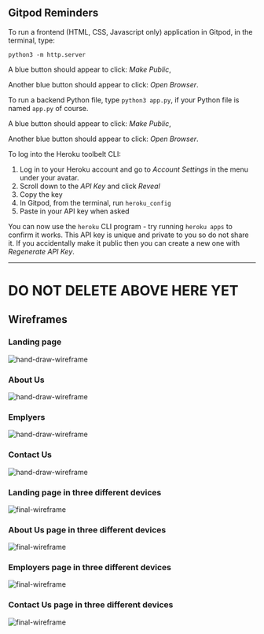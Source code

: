 ## Gitpod Reminders

To run a frontend (HTML, CSS, Javascript only) application in Gitpod, in the terminal, type:

`python3 -m http.server`

A blue button should appear to click: _Make Public_,

Another blue button should appear to click: _Open Browser_.

To run a backend Python file, type `python3 app.py`, if your Python file is named `app.py` of course.

A blue button should appear to click: _Make Public_,

Another blue button should appear to click: _Open Browser_.


To log into the Heroku toolbelt CLI:

1. Log in to your Heroku account and go to *Account Settings* in the menu under your avatar.
2. Scroll down to the *API Key* and click *Reveal*
3. Copy the key
4. In Gitpod, from the terminal, run `heroku_config`
5. Paste in your API key when asked

You can now use the `heroku` CLI program - try running `heroku apps` to confirm it works. This API key is unique and private to you so do not share it. If you accidentally make it public then you can create a new one with _Regenerate API Key_.

------

# DO NOT DELETE ABOVE HERE YET

## Wireframes

### Landing page

![hand-draw-wireframe](docs/wireframes/1-landing-page.jpg)

### About Us

![hand-draw-wireframe](docs/wireframes/2-about-us.jpg)

### Emplyers

![hand-draw-wireframe](docs/wireframes/3-employers.jpg)

### Contact Us

![hand-draw-wireframe](docs/wireframes/4-contact-us.jpg)

### Landing page in three different devices

![final-wireframe](docs/wireframes/landing-page-wireframe.png)

### About Us page in three different devices

![final-wireframe](docs/wireframes/about-us-wireframe.png)

### Employers page in three different devices

![final-wireframe](docs/wireframes/employers-wireframe.png)

### Contact Us page in three different devices

![final-wireframe](docs/wireframes/contact-us-wireframe.png)


